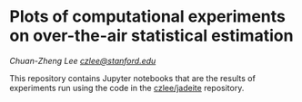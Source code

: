 Plots of computational experiments on over-the-air statistical estimation
=========================================================================

_Chuan-Zheng Lee <czlee@stanford.edu>_

This repository contains Jupyter notebooks that are the results of experiments run using the code in the [czlee/jadeite](https://github.com/czlee/jadeite) repository.
